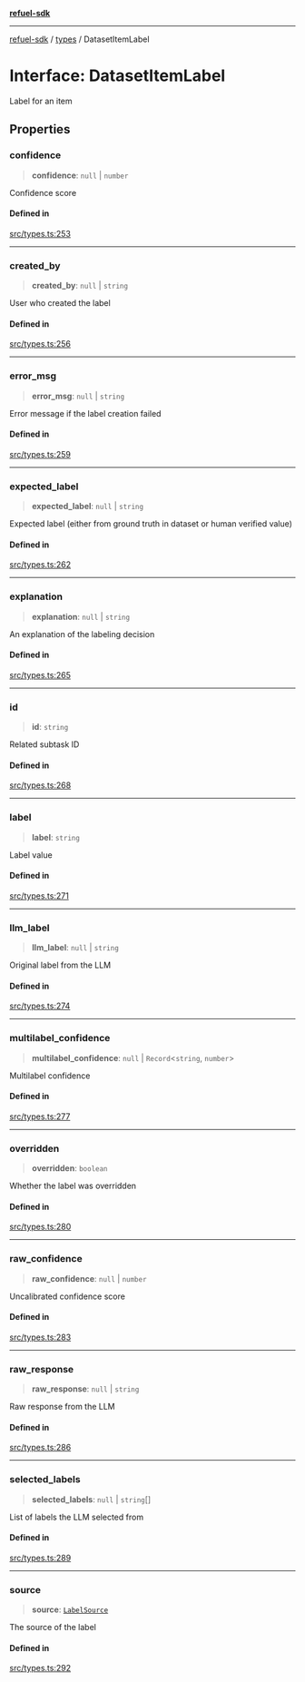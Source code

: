 [**refuel-sdk**](../../README.md)

***

[refuel-sdk](../../modules.md) / [types](../README.md) / DatasetItemLabel

# Interface: DatasetItemLabel

Label for an item

## Properties

### confidence

> **confidence**: `null` \| `number`

Confidence score

#### Defined in

[src/types.ts:253](https://github.com/refuel-ai/refuel-sdk/blob/6bdaa976108229093d96ed4ea0b79dde2d2eeea9/src/types.ts#L253)

***

### created\_by

> **created\_by**: `null` \| `string`

User who created the label

#### Defined in

[src/types.ts:256](https://github.com/refuel-ai/refuel-sdk/blob/6bdaa976108229093d96ed4ea0b79dde2d2eeea9/src/types.ts#L256)

***

### error\_msg

> **error\_msg**: `null` \| `string`

Error message if the label creation failed

#### Defined in

[src/types.ts:259](https://github.com/refuel-ai/refuel-sdk/blob/6bdaa976108229093d96ed4ea0b79dde2d2eeea9/src/types.ts#L259)

***

### expected\_label

> **expected\_label**: `null` \| `string`

Expected label (either from ground truth in dataset or human verified value)

#### Defined in

[src/types.ts:262](https://github.com/refuel-ai/refuel-sdk/blob/6bdaa976108229093d96ed4ea0b79dde2d2eeea9/src/types.ts#L262)

***

### explanation

> **explanation**: `null` \| `string`

An explanation of the labeling decision

#### Defined in

[src/types.ts:265](https://github.com/refuel-ai/refuel-sdk/blob/6bdaa976108229093d96ed4ea0b79dde2d2eeea9/src/types.ts#L265)

***

### id

> **id**: `string`

Related subtask ID

#### Defined in

[src/types.ts:268](https://github.com/refuel-ai/refuel-sdk/blob/6bdaa976108229093d96ed4ea0b79dde2d2eeea9/src/types.ts#L268)

***

### label

> **label**: `string`

Label value

#### Defined in

[src/types.ts:271](https://github.com/refuel-ai/refuel-sdk/blob/6bdaa976108229093d96ed4ea0b79dde2d2eeea9/src/types.ts#L271)

***

### llm\_label

> **llm\_label**: `null` \| `string`

Original label from the LLM

#### Defined in

[src/types.ts:274](https://github.com/refuel-ai/refuel-sdk/blob/6bdaa976108229093d96ed4ea0b79dde2d2eeea9/src/types.ts#L274)

***

### multilabel\_confidence

> **multilabel\_confidence**: `null` \| `Record`\<`string`, `number`\>

Multilabel confidence

#### Defined in

[src/types.ts:277](https://github.com/refuel-ai/refuel-sdk/blob/6bdaa976108229093d96ed4ea0b79dde2d2eeea9/src/types.ts#L277)

***

### overridden

> **overridden**: `boolean`

Whether the label was overridden

#### Defined in

[src/types.ts:280](https://github.com/refuel-ai/refuel-sdk/blob/6bdaa976108229093d96ed4ea0b79dde2d2eeea9/src/types.ts#L280)

***

### raw\_confidence

> **raw\_confidence**: `null` \| `number`

Uncalibrated confidence score

#### Defined in

[src/types.ts:283](https://github.com/refuel-ai/refuel-sdk/blob/6bdaa976108229093d96ed4ea0b79dde2d2eeea9/src/types.ts#L283)

***

### raw\_response

> **raw\_response**: `null` \| `string`

Raw response from the LLM

#### Defined in

[src/types.ts:286](https://github.com/refuel-ai/refuel-sdk/blob/6bdaa976108229093d96ed4ea0b79dde2d2eeea9/src/types.ts#L286)

***

### selected\_labels

> **selected\_labels**: `null` \| `string`[]

List of labels the LLM selected from

#### Defined in

[src/types.ts:289](https://github.com/refuel-ai/refuel-sdk/blob/6bdaa976108229093d96ed4ea0b79dde2d2eeea9/src/types.ts#L289)

***

### source

> **source**: [`LabelSource`](../enumerations/LabelSource.md)

The source of the label

#### Defined in

[src/types.ts:292](https://github.com/refuel-ai/refuel-sdk/blob/6bdaa976108229093d96ed4ea0b79dde2d2eeea9/src/types.ts#L292)
